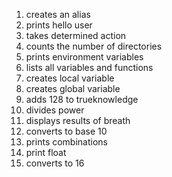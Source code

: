 1. creates an alias
2. prints hello user
3. takes determined action
4. counts the number of directories
5. prints environment variables
6. lists all variables and functions
7. creates local variable
8. creates global variable
9. adds 128 to trueknowledge
10. divides power
11. displays results of breath
12. converts to base 10
13. prints combinations
14. print float
15. converts to 16
